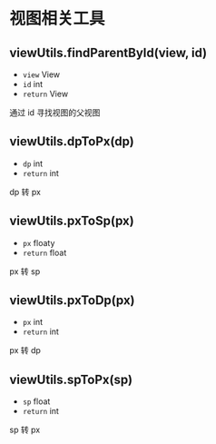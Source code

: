 # 视图相关工具

## viewUtils.findParentById(view, id)

-   `view` View
-   `id` int
-   `return` View

通过 id 寻找视图的父视图

## viewUtils.dpToPx(dp)

-   `dp` int
-   `return` int

dp 转 px

## viewUtils.pxToSp(px)

-   `px` floaty
-   `return` float

px 转 sp

## viewUtils.pxToDp(px)

-   `px` int
-   `return` int

px 转 dp

## viewUtils.spToPx(sp)

-   `sp` float
-   `return` int

sp 转 px
